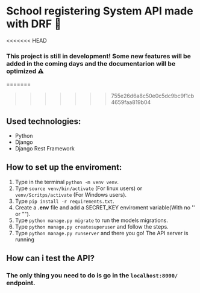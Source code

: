 # School registering System API made with DRF :snake:

<<<<<<< HEAD
### This project is still in development! Some new features will be added in the coming days and the documentarion will be optimized :warning:

=======
>>>>>>> 755e26d6a8c50e0c5dc9bc9f1cb4659faa819b04
## Used technologies:

* Python
* Django
* Django Rest Framework

## How to set up the enviroment:


1. Type in the terminal `python -m venv venv`.
2. Type `source venv/bin/activate` (For linux users) or `venv/Scritps/activate` (For Windows users).
3. Type `pip install -r requirements.txt`.
4. Create a **.env** file and add a SECRET_KEY enviroment variable(With no '' or "").
5. Type `python manage.py migrate` to run the models migrations.
6. Type `python manage.py createsuperuser` and follow the steps.
7. Type `python manage.py runserver` and there you go! The API server is running

## How can i test the API?

### The only thing you need to do is go in the `localhost:8000/` endpoint.
